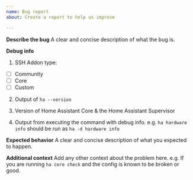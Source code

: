 ```yaml
---
name: Bug report
about: Create a report to help us improve

---
```


**Describe the bug**
A clear and concise description of what the bug is.

**Debug info**
1. SSH Addon type:
- [ ] Community
- [ ] Core
- [ ] Custom

2. Output of `ha --version`

3. Version of Home Assistant Core & the Home Assistant Supervisor

4. Output from executing the command with debug info.
e.g. `ha hardware info` should be run as `ha -d hardware info`

**Expected behavior**
A clear and concise description of what you expected to happen.

**Additional context**
Add any other context about the problem here.
e.g. If you are running `ha core check` and the config is known to be broken or good.
